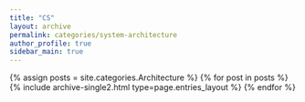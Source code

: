 ```yaml
---
title: "CS"
layout: archive
permalink: categories/system-architecture
author_profile: true
sidebar_main: true
---
```



{% assign posts = site.categories.Architecture %}
{% for post in posts %} {% include archive-single2.html type=page.entries_layout %} {% endfor %}
